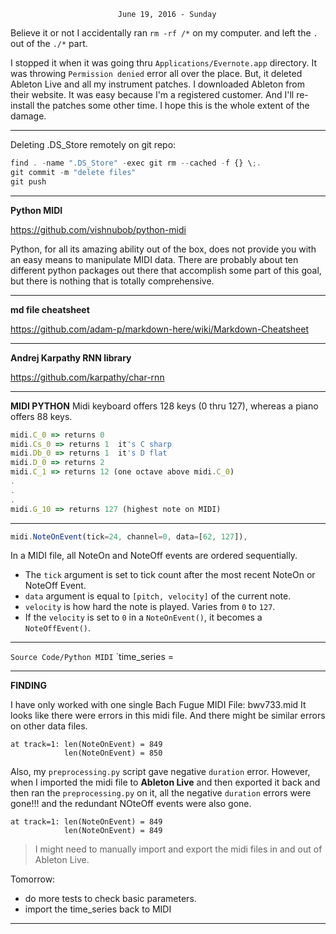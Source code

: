 							June 19, 2016 - Sunday
Believe it or not I accidentally ran `rm -rf /*` on my computer. and left the `.` out of the `./*` part.

I stopped it when it was going thru `Applications/Evernote.app` directory. It was throwing `Permission denied` error all over the place. But, it deleted Ableton Live and all my instrument patches. I downloaded Ableton from their website. It was easy because I'm a registered customer. And I'll re-install the patches some other time. I hope this is the whole extent of the damage.

---
Deleting .DS_Store remotely on git repo:
```javascript
find . -name ".DS_Store" -exec git rm --cached -f {} \;.
git commit -m "delete files"
git push
```
---
**Python MIDI**

https://github.com/vishnubob/python-midi

Python, for all its amazing ability out of the box, does not provide you with an easy means to manipulate MIDI data. There are probably about ten different python packages out there that accomplish some part of this goal, but there is nothing that is totally comprehensive.

---
**md file cheatsheet**

https://github.com/adam-p/markdown-here/wiki/Markdown-Cheatsheet

---
**Andrej Karpathy RNN library**

https://github.com/karpathy/char-rnn

---
**MIDI PYTHON**
Midi keyboard offers 128 keys (0 thru 127), whereas a piano offers 88 keys.

```javascript
midi.C_0 => returns 0
midi.Cs_0 => returns 1  it's C sharp
midi.Db_0 => returns 1  it's D flat
midi.D_0 => returns 2
midi.C_1 => returns 12 (one octave above midi.C_0)
.
.
.
midi.G_10 => returns 127 (highest note on MIDI)
```
- - - - - - 

```javascript
midi.NoteOnEvent(tick=24, channel=0, data=[62, 127]),
```

In a MIDI file, all NoteOn and NoteOff events are ordered sequentially. 
* The `tick` argument is set to tick count after the most recent NoteOn or NoteOff Event. 
* `data` argument is equal to `[pitch, velocity]` of the current note. 
* `velocity` is how hard the note is played. Varies from `0` to `127`.
* If the `velocity` is set to `0` in a `NoteOnEvent()`, it becomes a `NoteOffEvent()`. 

---
`Source Code/Python MIDI`
`time_series = 

--- 
**FINDING**

I have only worked with one single Bach Fugue MIDI File: bwv733.mid
It looks like there were errors in this midi file. And there might be similar errors on other data files.
```
at track=1: len(NoteOnEvent) = 849
            len(NoteOnEvent) = 850
```
Also, my `preprocessing.py` script gave negative `duration` error. However, when I imported the midi file to **Ableton Live** and then exported it back and then ran the `preprocessing.py` on it, all the negative `duration` errors were gone!!! and the redundant NOteOff events were also gone. 
```
at track=1: len(NoteOnEvent) = 849
            len(NoteOnEvent) = 849
```

> I might need to manually import and export the midi files in and out of Ableton Live. 

Tomorrow: 
- do more tests to check basic parameters. 
- import the time_series back to MIDI 

---



















